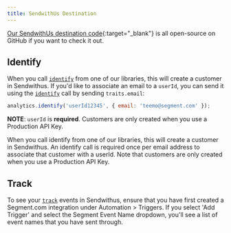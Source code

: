 ```yaml
---
title: SendwithUs Destination
---
```


[Our SendwithUs destination code](https://github.com/segmentio/integration-sendwithus){:target="_blank"} is all open-source on GitHub if you want to check it out.

## Identify

When you call [`identify`](/docs/connections/spec/identify) from one of our libraries, this will create a customer in Sendwithus. If you'd like to associate an email to a `userId`, you can send it using the [`identify`](/docs/connections/spec/identify) call by sending `traits.email`:

```js
analytics.identify('userId12345', { email: 'teemo@segment.com' });
```

**NOTE**: `userId` is **required**. Customers are only created when you use a Production API Key.

When you call identify from one of our libraries, this will create a customer in Sendwithus. An identify call is required once per email address to associate that customer with a userId. Note that customers are only created when you use a Production API Key.

## Track

To see your [`track`](/docs/connections/spec/track) events in Sendwithus, ensure that you have first created a Segment.com integration under Automation > Triggers. If you select 'Add Trigger' and select the Segment Event Name dropdown, you'll see a list of event names that you have sent through.
